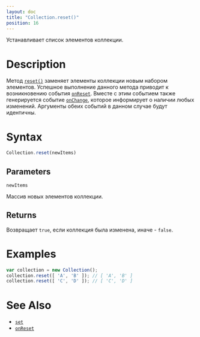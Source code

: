 ```yaml
---
layout: doc
title: "Collection.reset()"
position: 16
---
```


Устанавливает список элементов коллекции.

# Description

Метод [`reset()`](../Collection.reset/) заменяет элементы коллекции новым набором элементов.
Успешное выполнение данного метода приводит к возникновению события [`onReset`](../Collection.onReset/).
Вместе с этим событием также генерируется событие [`onChange`](../Collection.onChange/), которое
информирует о наличии любых изменений. Аргументы обеих событий в данном случае будут идентичны.

# Syntax

```js
Collection.reset(newItems)
```

## Parameters

`newItems`

Массив новых элементов коллекции.

## Returns

Возвращает `true`, если коллекция была изменена, иначе - `false`.

# Examples

```js
var collection = new Collection();
collection.reset([ 'A', 'B' ]); // [ 'A', 'B' ]
collection.reset([ 'C', 'D' ]); // [ 'C', 'D' ]
```

# See Also

* [`set`](../Collection.set/)
* [`onReset`](../Collection.onReset/)
